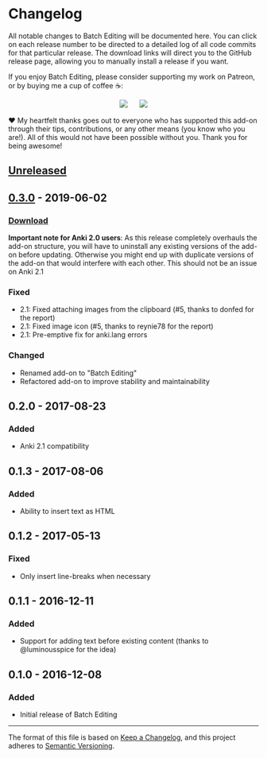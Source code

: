 # Changelog

All notable changes to Batch Editing will be documented here. You can click on each release number to be directed to a detailed log of all code commits for that particular release. The download links will direct you to the GitHub release page, allowing you to manually install a release if you want.

If you enjoy Batch Editing, please consider supporting my work on Patreon, or by buying me a cup of coffee :coffee::

<p align="center">
<a href="https://www.patreon.com/glutanimate" rel="nofollow" title="Support me on Patreon 😄"><img src="https://glutanimate.com/logos/patreon_button.svg"></a>      <a href="https://ko-fi.com/X8X0L4YV" rel="nofollow" title="Buy me a coffee 😊"><img src="https://glutanimate.com/logos/kofi_button.svg"></a>
</p>

:heart: My heartfelt thanks goes out to everyone who has supported this add-on through their tips, contributions, or any other means (you know who you are!). All of this would not have been possible without you. Thank you for being awesome!

## [Unreleased]

## [0.3.0] - 2019-06-02

### [Download](https://github.com/glutanimate/batch-editing/releases/tag/v0.3.0)

**Important note for Anki 2.0 users**: As this release completely overhauls the add-on structure, you will have to uninstall any existing versions of the add-on before updating. Otherwise you might end up with duplicate versions of the add-on that would interfere with each other. This should not be an issue on Anki 2.1

### Fixed

- 2.1: Fixed attaching images from the clipboard (#5, thanks to donfed for the report)
- 2.1: Fixed image icon (#5, thanks to reynie78 for the report)
- 2.1: Pre-emptive fix for anki.lang errors

### Changed

- Renamed add-on to "Batch Editing"
- Refactored add-on to improve stability and maintainability

## 0.2.0 - 2017-08-23

### Added

- Anki 2.1 compatibility

## 0.1.3 - 2017-08-06

### Added

- Ability to insert text as HTML

## 0.1.2 - 2017-05-13

### Fixed

- Only insert line-breaks when necessary

## 0.1.1 - 2016-12-11

### Added

- Support for adding text before existing content (thanks to @luminousspice for the idea)

## 0.1.0 - 2016-12-08

### Added

- Initial release of Batch Editing

[Unreleased]: https://github.com/glutanimate/batch-editing/compare/v0.3.0...HEAD
[0.3.0]: https://github.com/glutanimate/batch-editing/releases/tag/v0.3.0

-----

The format of this file is based on [Keep a Changelog](https://keepachangelog.com/en/1.0.0/), and this project adheres to [Semantic Versioning](https://semver.org/spec/v2.0.0.html).